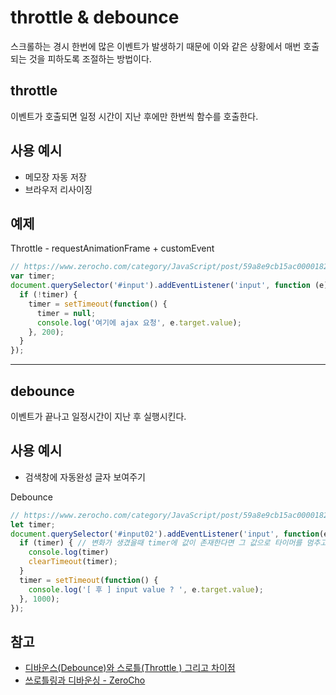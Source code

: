 # throttle & debounce

스크롤하는 경시 한번에 많은 이벤트가 발생하기 때문에 이와 같은 상황에서 매번 호출되는 것을 피하도록 조절하는 방법이다.

## throttle

이벤트가 호출되면 일정 시간이 지난 후에만 한번씩 함수를 호출한다.

## 사용 예시
- 메모장 자동 저장
- 브라우저 리사이징

## 예제
Throttle - requestAnimationFrame + customEvent
```js
// https://www.zerocho.com/category/JavaScript/post/59a8e9cb15ac0000182794fa
var timer;
document.querySelector('#input').addEventListener('input', function (e) {
  if (!timer) {
    timer = setTimeout(function() {
      timer = null;
      console.log('여기에 ajax 요청', e.target.value);
    }, 200);
  }
});
```

---

## debounce

이벤트가 끝나고 일정시간이 지난 후 실행시킨다. 

## 사용 예시
- 검색창에 자동완성 글자 보여주기

Debounce
```js
// https://www.zerocho.com/category/JavaScript/post/59a8e9cb15ac0000182794fa
let timer;
document.querySelector('#input02').addEventListener('input', function(e) {
  if (timer) { // 변화가 생겼을때 timer에 값이 존재한다면 그 값으로 타이머를 멈추고 , 새로운 타이머를 걸어준다
    console.log(timer)
    clearTimeout(timer);
  }
  timer = setTimeout(function() {
    console.log('[ 후 ] input value ? ', e.target.value);
  }, 1000);
});
```
## 참고
- [디바운스(Debounce)와 스로틀(Throttle ) 그리고 차이점](https://webclub.tistory.com/607)
- [쓰로틀링과 디바운싱 - ZeroCho](https://www.zerocho.com/category/JavaScript/post/59a8e9cb15ac0000182794fa)
